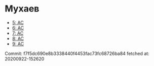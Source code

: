 # Мухаев
- [5: AC](5.md)
- [6: AC](6.md)
- [7: AC](7.md)
- [8: AC](8.md)
- [9: AC](9.md)

Commit: f7f5dc690e8b3338440f4453fac73fc68726ba84
 fetched at: 20200922-152620

